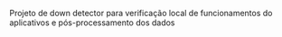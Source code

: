 Projeto de down detector para verificação local de funcionamentos do aplicativos e pós-processamento dos dados
